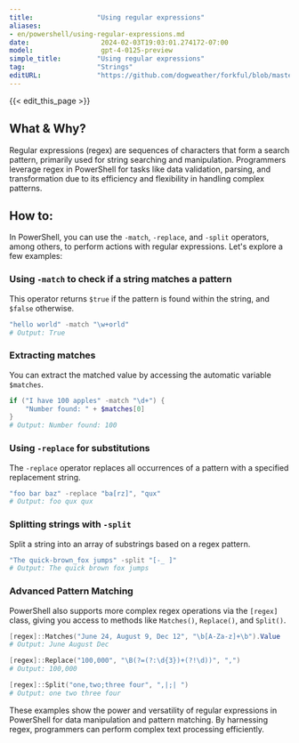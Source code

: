 ```yaml
---
title:                "Using regular expressions"
aliases:
- en/powershell/using-regular-expressions.md
date:                  2024-02-03T19:03:01.274172-07:00
model:                 gpt-4-0125-preview
simple_title:         "Using regular expressions"
tag:                  "Strings"
editURL:              "https://github.com/dogweather/forkful/blob/master/content/en/powershell/using-regular-expressions.md"
---
```


{{< edit_this_page >}}

## What & Why?

Regular expressions (regex) are sequences of characters that form a search pattern, primarily used for string searching and manipulation. Programmers leverage regex in PowerShell for tasks like data validation, parsing, and transformation due to its efficiency and flexibility in handling complex patterns.

## How to:

In PowerShell, you can use the `-match`, `-replace`, and `-split` operators, among others, to perform actions with regular expressions. Let's explore a few examples:

### Using `-match` to check if a string matches a pattern
This operator returns `$true` if the pattern is found within the string, and `$false` otherwise.

```powershell
"hello world" -match "\w+orld"
# Output: True
```

### Extracting matches
You can extract the matched value by accessing the automatic variable `$matches`.

```powershell
if ("I have 100 apples" -match "\d+") {
    "Number found: " + $matches[0]
}
# Output: Number found: 100
```

### Using `-replace` for substitutions
The `-replace` operator replaces all occurrences of a pattern with a specified replacement string.

```powershell
"foo bar baz" -replace "ba[rz]", "qux"
# Output: foo qux qux
```

### Splitting strings with `-split`
Split a string into an array of substrings based on a regex pattern.

```powershell
"The quick-brown_fox jumps" -split "[-_ ]"
# Output: The quick brown fox jumps
```

### Advanced Pattern Matching
PowerShell also supports more complex regex operations via the `[regex]` class, giving you access to methods like `Matches()`, `Replace()`, and `Split()`.

```powershell
[regex]::Matches("June 24, August 9, Dec 12", "\b[A-Za-z]+\b").Value
# Output: June August Dec

[regex]::Replace("100,000", "\B(?=(?:\d{3})+(?!\d))", ",")
# Output: 100,000

[regex]::Split("one,two;three four", ",|;| ")
# Output: one two three four
```

These examples show the power and versatility of regular expressions in PowerShell for data manipulation and pattern matching. By harnessing regex, programmers can perform complex text processing efficiently.
